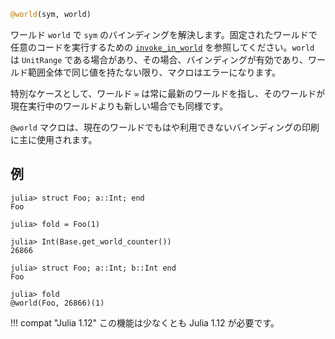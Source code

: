 ```julia
@world(sym, world)
```

ワールド `world` で `sym` のバインディングを解決します。固定されたワールドで任意のコードを実行するための [`invoke_in_world`](@ref) を参照してください。`world` は `UnitRange` である場合があり、その場合、バインディングが有効であり、ワールド範囲全体で同じ値を持たない限り、マクロはエラーになります。

特別なケースとして、ワールド `∞` は常に最新のワールドを指し、そのワールドが現在実行中のワールドよりも新しい場合でも同様です。

`@world` マクロは、現在のワールドでもはや利用できないバインディングの印刷に主に使用されます。

## 例

```julia-repl
julia> struct Foo; a::Int; end
Foo

julia> fold = Foo(1)

julia> Int(Base.get_world_counter())
26866

julia> struct Foo; a::Int; b::Int end
Foo

julia> fold
@world(Foo, 26866)(1)
```

!!! compat "Julia 1.12"
    この機能は少なくとも Julia 1.12 が必要です。

